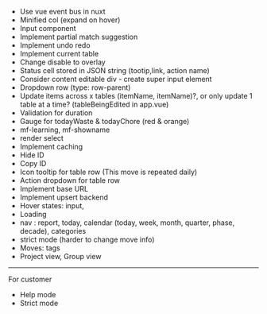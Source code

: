 - Use vue event bus in nuxt
- Minified col (expand on hover)
- Input component
- Implement partial match suggestion
- Implement undo redo
- Implement current table
- Change disable to overlay
- Status cell stored in JSON string (tootip,link, action name)
- Consider content editable div - create super input element
- Dropdown row (type: row-parent)
- Update items across x tables (itemName, itemName)?, or only update 1 table at a time? (tableBeingEdited in app.vue)
- Validation for duration
- Gauge for todayWaste & todayChore (red & orange)
- mf-learning, mf-showname
- render select
- Implement caching
- Hide ID
- Copy ID
- Icon tooltip for table row (This move is repeated daily)
- Action dropdown for table row
- Implement base URL
- Implement upsert backend
- Hover states: input,
- Loading
- nav : report, today, calendar (today, week, month, quarter, phase, decade), categories
- strict mode (harder to change move info)
- Moves: tags
- Project view, Group view

---

For customer

- Help mode
- Strict mode

